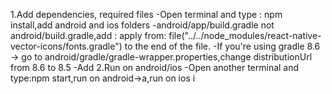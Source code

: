 1.Add dependencies, required files
-Open terminal and type : npm install,add android and ios folders
-android/app/build.gradle not android/build.gradle,add : apply from: file("../../node_modules/react-native-vector-icons/fonts.gradle") to the end of the file.
-If you're using gradle 8.6 -> go to android/gradle/gradle-wrapper.properties,change distributionUrl from 8.6 to 8.5
-Add 
2.Run on android/ios
-Open another terminal and type:npm start,run on android->a,run on ios i
